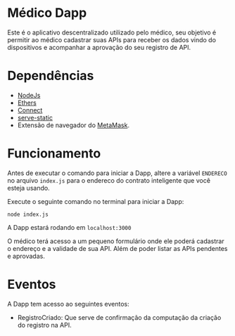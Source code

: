 # Médico Dapp

Este é o aplicativo descentralizado utilizado pelo médico, seu objetivo é permitir ao médico cadastrar suas APIs para receber os dados vindo do dispositivos e acompanhar a aprovação do seu registro de API.

# Dependências

* [NodeJs](https://nodejs.org/en)
* [Ethers](https://ethers.org)
* [Connect](https://github.com/senchalabs/connect)
* [serve-static](https://github.com/expressjs/serve-static)
* Extensão de navegador do [MetaMask](https://metamask.io).

# Funcionamento

Antes de executar o comando para iniciar a Dapp, altere a variável ```ENDERECO``` no arquivo ```index.js``` para o endereco do contrato inteligente que você esteja usando.

Execute o seguinte comando no terminal para iniciar a Dapp:

```node index.js```

A Dapp estará rodando em ```localhost:3000```

O médico terá acesso a um pequeno formulário onde ele poderá cadastrar o endereço e a validade de sua API. Além de poder listar as APIs pendentes e aprovadas.

# Eventos

A Dapp tem acesso ao seguintes eventos:

* RegistroCriado: Que serve de confirmação da computação da criação do registro na API.